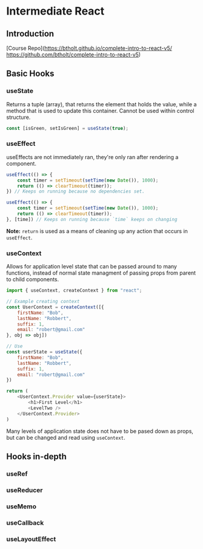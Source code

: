 # Intermediate React

## Introduction

[Course Repo](https://btholt.github.io/complete-intro-to-react-v5/
https://github.com/btholt/complete-intro-to-react-v5)

## Basic Hooks

### useState

Returns a tuple (array), that returns the element that holds the value, while a
method that is used to update this container. Cannot be used within control
structure.

```javascript
const [isGreen, setIsGreen] = useState(true);
```

### useEffect

useEffects are not immediately ran, they're only ran after rendering a
component.

```javascript
useEffect(() => {
    const timer = setTimeout(setTime(new Date()), 1000);
    return (() => clearTimeout(timer));
}) // Keeps on running because no dependencies set.

useEffect(() => {
    const timer = setTimeout(setTime(new Date()), 1000);
    return (() => clearTimeout(timer));
}, [time]) // Keeps on running because `time` keeps on changing

```

**Note:** `return` is used as a means of cleaning up any action that occurs in
`useEffect`.

### useContext

Allows for application level state that can be passed around to many functions,
instead of normal state managment of passing props from parent to child
components.

```javascript
import { useContext, createContext } from "react";

// Example creating context
const UserContext = createContext([{
    firstName: "Bob",
    lastName: "Robbert",
    suffix: 1,
    email: "robert@gmail.com"
}, obj => obj])

// Use
const userState = useState({
    firstName: "Bob",
    lastName: "Robbert",
    suffix: 1,
    email: "robert@gmail.com"
})

return (
    <UserContext.Provider value={userState}>
        <h1>First Level</h1>
        <LevelTwo />
    </UserContext.Provider>
)
```

Many levels of application state does not have to be pased down as props, but
can be changed and read using `useContext`.

## Hooks in-depth

### useRef

### useReducer

### useMemo

### useCallback

### useLayoutEffect
